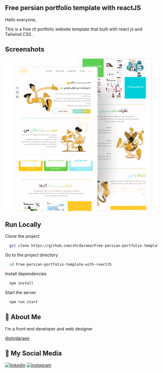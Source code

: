 
## Free persian portfolio template with reactJS 

Hello everyone,

This is a free rtl portfolio website template that built with react js and Tailwind CSS .


## Screenshots

![App Screenshot](Screenshot.png)


## Run Locally

Clone the project

```bash
  git clone https://github.com/shrdaraee/Free-persian-portfolio-template-with-reactJS.git
```

Go to the project directory

```bash
  cd Free-persian-portfolio-template-with-reactJS
```

Install dependencies

```bash
  npm install
```

Start the server

```bash
  npm run start
```


## 🚀 About Me
I'm a front end developer and web designer 



[@shrdaraee](https://www.github.com/shrdaraee)


## 🔗 My Social Media
[![linkedin](https://img.shields.io/badge/linkedin-0A66C2?style=for-the-badge&logo=linkedin&logoColor=white)](https://www.linkedin.com/in/sahar-daraee-bb2a62219/)
[![instagram](https://img.shields.io/badge/instagram-0A66C2?style=for-the-badge&logo=instagram&logoColor=white)](instagram.com/sahardaraee_ )
